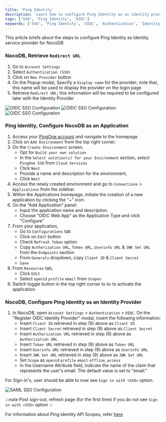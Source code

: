 ```yaml
---
title: 'Ping Identity' 
description: 'Learn how to configure Ping Identity as an identity provider for NocoDB.' 
tags: ['SSO', 'Ping Identity', 'OIDC']
keywords: ['SSO', 'Ping Identity', 'OIDC', 'Authentication', 'Identity Provider']
---
```


This article briefs about the steps to configure Ping Identity as Identity service provider for NocoDB

### NocoDB, Retrieve `Redirect URL`
1. Go to `Account Settings`
2. Select `Authentication (SSO)`
3. Click on `New Provider` button
4. On the Popup modal, Specify a `Display name` for the provider; note that, this name will be used to display the provider on the login page
5. Retrieve `Redirect URL`; this information will be required to be configured later with the Identity Provider

![OIDC SSO Configuration](/img/v2/account-settings/SSO-1.png)
![OIDC SSO Configuration](/img/v2/account-settings/OIDC-2.png)
![OIDC SSO Configuration](/img/v2/account-settings/OIDC-3.png)


### Ping Identity, Configure NocoDB as an Application
1. Access your [PingOne account](https://www.pingidentity.com/en/account/sign-on.html) and navigate to the homepage.
2. Click on `Add Environment` from the top right corner.
3. On the `Create Environment` screen,
    - Opt for `Build your own solution`
    - In the `Select solution(s) for your Environment` section, select `PingOne SSO` from `Cloud Services`
    - Click `Next`
    - Provide a name and description for the environment,
    - Click `Next`
4. Access the newly created environment and go to `Connections` > `Applications` from the sidebar.
5. Within the Applications homepage, initiate the creation of a new application by clicking the "+" icon.
6. On the "Add Application" panel:
    - Input the application name and description.
    - Choose "OIDC Web App" as the Application Type and click "Configure"
7. From your application, 
    - Go to `Configurations` tab
    - Click on `Edit` button
    - Check `Refresh Token` option
    - Copy `Authorization URL`, `Token URL`, `Userinfo URL` & `JWK Set URL` from the `Endpoints` section
    - From `Generals` dropdown, copy `Client ID` & `Client Secret`
    - `Save`
8. From `Resources` tab, 
    - Click `Edit`
    - Select `openid` `profile` `email` from `Scopes`
9. Switch toggle button in the top right corner to `On` to activate the application.


### NocoDB, Configure Ping Identity as an Identity Provider
1. In NocoDB, open `Account Settings` > `Authentication` > `OIDC`. On the "Register OIDC Identity Provider" modal, insert the following information:
    - Insert `Client ID` retrieved in step (9) above as `Client ID`
    - Insert `Client Secret` retrieved in step (9) above as `Client Secret`
    - Insert `Authorization URL` retrieved in step (9) above as `Authorization URL`
    - Insert `Token URL` retrieved in step (9) above as `Token URL`
    - Insert `Userinfo URL` retrieved in step (9) above as `Userinfo URL`
    - Insert `JWK Set URL` retrieved in step (9) above as `JWK Set URL`
    - Set `Scope` as `openid` `profile` `email` `offline_access`
    - In the Username Attribute field, indicate the name of the claim that represents the user's email. The default value is set to "email."

For Sign-in's, user should be able to now see `Sign in with <SSO>` option.

![SAML SSO Configuration](/img/v2/account-settings/SSO-SignIn.png)


:::note
Post sign-out, refresh page (for the first time) if you do not see `Sign in with <SSO>` option
:::

For information about Ping Identity API Scopes, refer [here](https://docs.pingidentity.com/r/en-us/pingone/pingone_t_edit_scopes_for_an_application)